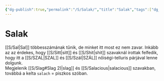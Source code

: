 ```yaml
---
{"dg-publish":true,"permalink":"/S/Salak/","title":"Salak","tags":["dg_uploaded"],"created":"2023-10-16T02:18","updated":"2023-10-25T02:08"}
---
```



# Salak

[[S/Sal\|Sal]] többesszámának tűnik, de minket itt most ez nem zavar. Inkább az az érdekes, hogy [[S/Sitt\|sitt]] és [[S/Shit\|shit]] szavaknál írottak felfedik, hogy itt a [[S/SZAL\|SZAL]] és [[S/Szál\|SZÁL]] nőiségi-telluris párjával lenne dolgunk.  
Megjelenik [[S/Slag#Slag 2)\|slag]] és [[S/Salacious\|salacious]] szavakban, továbbá a kelta `salach` = piszkos szóban.  